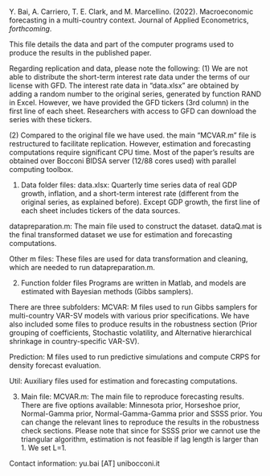 Y. Bai, A. Carriero, T. E. Clark, and M. Marcellino. (2022). Macroeconomic forecasting in a multi-country context. Journal of Applied Econometrics, *forthcoming*.

This file details the data and part of the computer programs used to produce the results in the published paper.

Regarding replication and data, please note the following:
(1)	 We are not able to distribute the short-term interest rate data under the terms of our license with GFD. The interest rate data in “data.xlsx” are obtained by adding a random number to the original series, generated by function RAND in Excel. However, we have provided the GFD tickers (3rd column) in the first line of each sheet. Researchers with access to GFD can download the series with these tickers.

(2)	 Compared to the original file we have used. the main “MCVAR.m” file is restructured to facilitate replication. However, estimation and forecasting computations require significant CPU time. Most of the paper’s results are obtained over Bocconi BIDSA server (12/88 cores used) with parallel computing toolbox. 

1.	Data folder files:
data.xlsx: Quarterly time series data of real GDP growth, inflation, and a short-term interest rate (different from the original series, as explained before). Except GDP growth, the first line of each sheet includes tickers of the data sources.

datapreparation.m: The main file used to construct the dataset. dataQ.mat is the final transformed dataset we use for estimation and forecasting computations.

Other m files: These files are used for data transformation and cleaning, which are needed to run datapreparation.m.


2.	Function folder files
Programs are written in Matlab, and models are estimated with Bayesian methods (Gibbs samplers).

There are three subfolders:
MCVAR: M files used to run Gibbs samplers for multi-country VAR-SV models with various prior specifications. We have also included some files to produce results in the robustness section (Prior grouping of coefficients, Stochastic volatility, and Alternative hierarchical shrinkage in country-specific VAR-SV).

Prediction: M files used to run predictive simulations and compute CRPS for density forecast evaluation.

Util: Auxiliary files used for estimation and forecasting computations.

3.	Main file: 
MCVAR.m: The main file to reproduce forecasting results. There are five options available: Minnesota prior, Horseshoe prior, Normal-Gamma prior, Normal-Gamma-Gamma prior and SSSS prior. You can change the relevant lines to reproduce the results in the robustness check sections. Please note that since for SSSS prior we cannot use the triangular algorithm, estimation is not feasible if lag length is larger than 1. We set L=1.

Contact information:  yu.bai [AT] unibocconi.it
